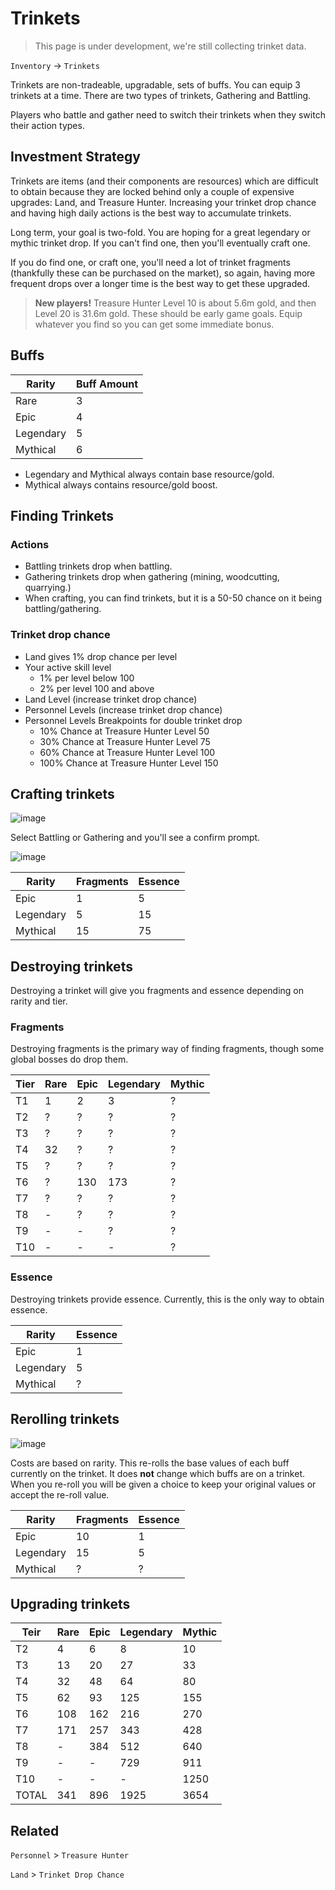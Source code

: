 # Trinkets

> This page is under development, we're still collecting trinket data.

`Inventory` &rarr; `Trinkets`

Trinkets are non-tradeable, upgradable, sets of buffs. You can equip 3 trinkets at a time. There are two types of trinkets, Gathering and Battling.

Players who battle and gather need to switch their trinkets when they switch their action types.

## Investment Strategy

Trinkets are items (and their components are resources) which are difficult to obtain because they are locked behind only a couple of expensive upgrades: Land, and Treasure Hunter. Increasing your trinket drop chance and having high daily actions is the best way to accumulate trinkets.

Long term, your goal is two-fold. You are hoping for a great legendary or mythic trinket drop. If you can't find one, then you'll eventually craft one.

If you do find one, or craft one, you'll need a lot of trinket fragments (thankfully these can be purchased on the market), so again, having more frequent drops over a longer time is the best way to get these upgraded.

> **New players!** Treasure Hunter Level 10 is about 5.6m gold, and then Level 20 is 31.6m gold. These should be early game goals. Equip whatever you find so you can get some immediate bonus.

## Buffs

| Rarity | Buff Amount |
| ---- | ---- |
| Rare | 3 |
| Epic | 4 |
| Legendary | 5 |
| Mythical | 6 |

* Legendary and Mythical always contain base resource/gold.
* Mythical always contains resource/gold boost.

## Finding Trinkets

### Actions

* Battling trinkets drop when battling.
* Gathering trinkets drop when gathering (mining, woodcutting, quarrying.)
* When crafting, you can find trinkets, but it is a 50-50 chance on it being battling/gathering.

### Trinket drop chance

* Land gives 1% drop chance per level
* Your active skill level
  * 1% per level below 100
  * 2% per level 100 and above
* Land Level (increase trinket drop chance)
* Personnel Levels (increase trinket drop chance)
* Personnel Levels Breakpoints for double trinket drop
  * 10% Chance at Treasure Hunter Level 50
  * 30% Chance at Treasure Hunter Level 75
  * 60% Chance at Treasure Hunter Level 100
  * 100% Chance at Treasure Hunter Level 150
  
## Crafting trinkets

![image](https://user-images.githubusercontent.com/267296/151325285-14ef351d-3895-4756-b844-e21df36c162f.png)

Select Battling or Gathering and you'll see a confirm prompt.

![image](https://user-images.githubusercontent.com/267296/151325461-56191763-61db-45a3-9315-21753f4b6695.png)


| Rarity | Fragments | Essence |
| ---- | ---- | ---- |
| Epic | 1 | 5 |
| Legendary | 5 | 15 |
| Mythical | 15 | 75 |


## Destroying trinkets

Destroying a trinket will give you fragments and essence depending on rarity and tier.

### Fragments

Destroying fragments is the primary way of finding fragments, though some global bosses do drop them.

| Tier | Rare | Epic | Legendary | Mythic |
| ---- | ---- | ---- | --------- | ------ |
| T1 | 1 | 2 | 3 | ? |
| T2 | ? | ? | ? | ? |
| T3 | ? | ? | ? | ?
| T4 | 32 | ? | ? | ?
| T5 | ? | ? | ? | ?
| T6 | ? | 130 | 173 | ?
| T7 | ? | ? | ? | ?
| T8 |  - | ? | ? | ?
| T9 |  - | - | ? | ?
| T10 | - | - | - | ?

### Essence

Destroying trinkets provide essence. Currently, this is the only way to obtain essence.

| Rarity | Essence |
| ---- | ---- |
| Epic | 1 |
| Legendary | 5 |
| Mythical | ? |

## Rerolling trinkets

![image](https://user-images.githubusercontent.com/267296/151330743-4e439de8-453b-47cf-8ad0-96c90e5e3830.png)

Costs are based on rarity. This re-rolls the base values of each buff currently on the trinket. It does **not** change which buffs are on a trinket. When you re-roll you will be given a choice to keep your original values or accept the re-roll value.

| Rarity | Fragments | Essence |
| ---- | ---- | --- |
| Epic | 10 | 1 |
| Legendary | 15 | 5 |
| Mythical | ? | ? |

## Upgrading trinkets

| Teir | Rare | Epic | Legendary | Mythic |
| ---- | ---- | ---- | --------- | ------ |
| T2 | 4 | 6 | 8 | 10 |
| T3 | 13 | 20 | 27 | 33
| T4 | 32 | 48 | 64 | 80
| T5 | 62 | 93 | 125 | 155
| T6 | 108 | 162 | 216 | 270
| T7 | 171 | 257 | 343 | 428
| T8 |  - | 384 | 512 | 640
| T9 |  - | - | 729 | 911
| T10 | - | - | - | 1250
| TOTAL | 341 | 896 | 1925 | 3654



## Related

`Personnel` > `Treasure Hunter`

`Land` > `Trinket Drop Chance`